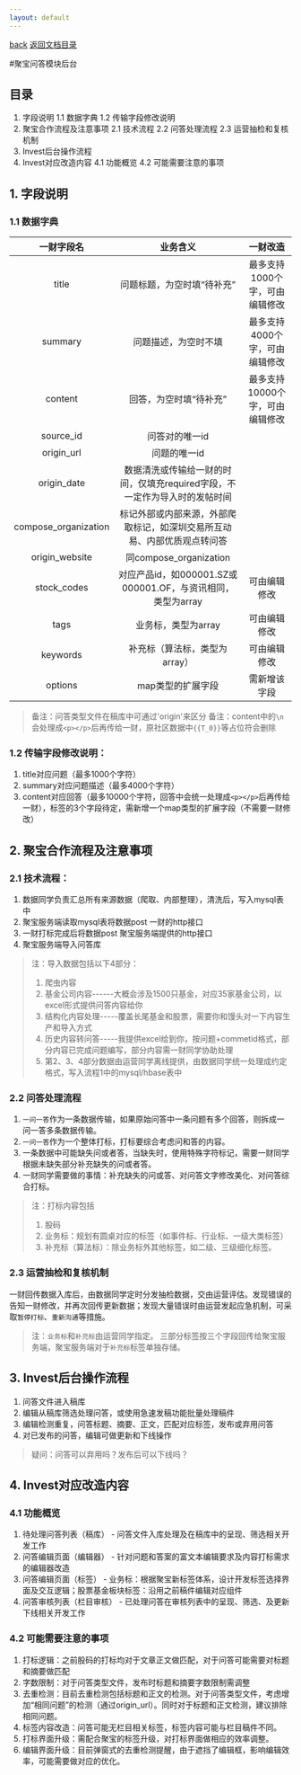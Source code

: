 ```yaml
---
layout: default
---
```

[back](../)
[返回文档目录](/index)

#聚宝问答模块后台

## 目录
1. 字段说明
    1.1 数据字典
    1.2 传输字段修改说明
2. 聚宝合作流程及注意事项
    2.1 技术流程
    2.2 问答处理流程
    2.3 运营抽检和复核机制
3. Invest后台操作流程
4. Invest对应改造内容
    4.1 功能概览
    4.2 可能需要注意的事项

## 1. 字段说明

### 1.1 数据字典

| 一财字段名 | 业务含义 | 一财改造 |
|:---:| :-----------: | :-----------: |
| title | 问题标题，为空时填“待补充” | 最多支持1000个字，可由编辑修改 |
| summary | 问题描述，为空时不填 | 最多支持4000个字，可由编辑修改 |
| content | 回答，为空时填“待补充” | 最多支持10000个字，可由编辑修改 |
| source_id | 问答对的唯一id |  |
| origin_url | 问题的唯一id |  |
| origin_date | 数据清洗或传输给一财的时间，仅填充required字段，不一定作为导入时的发帖时间 |  |
| compose_organization | 标记外部或内部来源，外部爬取标记，如深圳交易所互动易、内部优质观点转问答 |  |
| origin_website | 同compose_organization |  |
| stock_codes | 对应产品id，如000001.SZ或000001.OF，与资讯相同，类型为array | 可由编辑修改 |
| tags | 业务标，类型为array | 可由编辑修改  |
| keywords | 补充标（算法标，类型为array） | 可由编辑修改 |
| options | map类型的扩展字段 | 需新增该字段 |

> 备注：问答类型文件在稿库中可通过'origin'来区分
> 备注：content中的`\n`会处理成`<p></p>`后再传给一财，原社区数据中`{{T_0}}`等占位符会删除

### 1.2 传输字段修改说明：

1. title对应问题（最多1000个字符）
2. summary对应问题描述（最多4000个字符）
3. content对应回答（最多10000个字符，回答中会统一处理成`<p></p>`后再传给一财），标签的3个字段待定，需新增一个map类型的扩展字段（不需要一财修改）

## 2. 聚宝合作流程及注意事项

### 2.1 技术流程：

1. 数据同学负责汇总所有来源数据（爬取、内部整理），清洗后，写入mysql表中
2. 聚宝服务端读取mysql表将数据post 一财的http接口
3. 一财打标完成后将数据post 聚宝服务端提供的http接口
4. 聚宝服务端导入问答库

> 注：导入数据包括以下4部分：
> 1. 爬虫内容
> 2. 基金公司内容------大概会涉及1500只基金，对应35家基金公司，以excel形式提供问答内容给你
> 3. 结构化内容处理-----覆盖长尾基金和股票，需要你和馒头对一下内容生产和导入方式
> 4. 历史内容转问答-----我提供excel给到你，按问题+commetid格式，部分内容已完成问题编写，部分内容需一财同学协助处理
> 5. 第2、3、4部分数据由运营同学离线提供，由数据同学统一处理成约定格式，写入流程1中的mysql/hbase表中

### 2.2 问答处理流程

1. `一问一答`作为一条数据传输，如果原始问答中一条问题有多个回答，则拆成一问一答多条数据传输。
2. `一问一答`作为一个整体打标，打标要综合考虑问和答的内容。
3. 一条数据中可能缺失问或者答，当缺失时，使用特殊字符标记，需要一财同学根据未缺失部分补充缺失的问或者答。
4. 一财同学需要做的事情：补充缺失的问或答、对问答文字修改美化、对问答综合打标。

> 注：打标内容包括
> 1. 股码
> 2. 业务标：规划有圆桌对应的标签（如事件标、行业标、一级大类标签）
> 3. 补充标（算法标）：除业务标外其他标签，如二级、三级细化标签。

### 2.3 运营抽检和复核机制

一财回传数据入库后，由数据同学定时分发抽检数据，交由运营评估。发现错误的告知一财修改，并再次回传更新数据；发现大量错误时由运营发起应急机制，可采取`暂停打标`、`重新沟通`等措施。

> 注：`业务标`和`补充标`由运营同学指定。 三部分标签按三个字段回传给聚宝服务端，聚宝服务端对于`补充标`标签单独存储。

## 3. Invest后台操作流程
1. 问答文件进入稿库
2. 编辑从稿库筛选处理问答，或使用急速发稿功能批量处理稿件
3. 编辑检测重复，问答标题、摘要、正文，匹配对应标签，发布或弃用问答
4. 对已发布的问答，编辑可做更新和下线操作

> 疑问：问答可以弃用吗？发布后可以下线吗？

## 4. Invest对应改造内容
### 4.1 功能概览
1. 待处理问答列表（稿库） - 问答文件入库处理及在稿库中的呈现、筛选相关开发工作
2. 问答编辑页面（编辑器） - 针对问题和答案的富文本编辑要求及内容打标需求的编辑器改造
3. 问答编辑页面（标签） - 业务标：根据聚宝新标签体系，设计开发标签选择界面及交互逻辑；股票基金板块标签：沿用之前稿件编辑对应组件
4. 问答审核列表（栏目审核） - 已处理问答在审核列表中的呈现、筛选、及更新下线相关开发工作

### 4.2 可能需要注意的事项
1. 打标逻辑：之前股码的打标均对于文章正文做匹配，对于问答可能需要对标题和摘要做匹配
2. 字数限制：对于问答类型文件，发布时标题和摘要字数限制需调整
3. 去重检测：目前去重检测包括标题和正文的检测。对于问答类型文件，考虑增加“相同问题”的检测（通过origin_url）。同时对于标题和正文检测，建议排除相同问题。
4. 标签内容改造：问答可能无栏目相关标签，标签内容可能与栏目稿件不同。
5. 打标界面升级：需配合聚宝的标签升级，对打标界面做相应的效率调整。
6. 编辑界面升级：目前弹窗式的去重检测提醒，由于遮挡了编辑框，影响编辑效率，可能需要做对应的优化。
